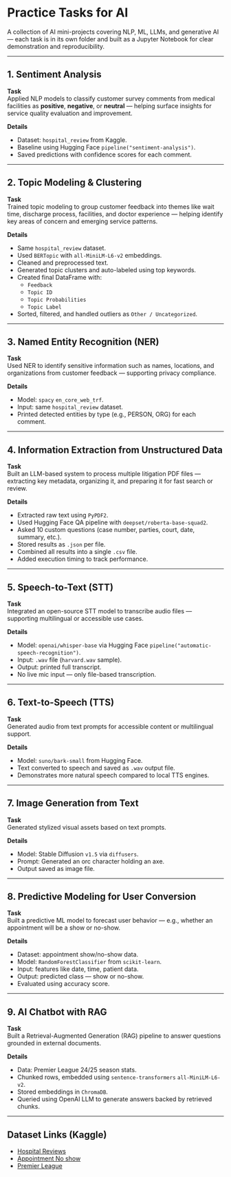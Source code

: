 # Practice Tasks for AI

A collection of AI mini-projects covering NLP, ML, LLMs, and generative AI — each task is in its own folder and built as a Jupyter Notebook for clear demonstration and reproducibility.

---

## 1. Sentiment Analysis

**Task**  
Applied NLP models to classify customer survey comments from medical facilities as **positive**, **negative**, or **neutral** — helping surface insights for service quality evaluation and improvement.

**Details**
- Dataset: `hospital_review` from Kaggle.
- Baseline using Hugging Face `pipeline("sentiment-analysis")`.
- Saved predictions with confidence scores for each comment.

---

## 2. Topic Modeling & Clustering

**Task**  
Trained topic modeling to group customer feedback into themes like wait time, discharge process, facilities, and doctor experience — helping identify key areas of concern and emerging service patterns.

**Details**
- Same `hospital_review` dataset.
- Used `BERTopic` with `all-MiniLM-L6-v2` embeddings.
- Cleaned and preprocessed text.
- Generated topic clusters and auto-labeled using top keywords.
- Created final DataFrame with:
  - `Feedback`
  - `Topic ID`
  - `Topic Probabilities`
  - `Topic Label`
- Sorted, filtered, and handled outliers as `Other / Uncategorized`.

---

## 3. Named Entity Recognition (NER)

**Task**  
Used NER to identify sensitive information such as names, locations, and organizations from customer feedback — supporting privacy compliance.

**Details**
- Model: `spacy` `en_core_web_trf`.
- Input: same `hospital_review` dataset.
- Printed detected entities by type (e.g., PERSON, ORG) for each comment.

---

## 4. Information Extraction from Unstructured Data

**Task**  
Built an LLM-based system to process multiple litigation PDF files — extracting key metadata, organizing it, and preparing it for fast search or review.

**Details**
- Extracted raw text using `PyPDF2`.
- Used Hugging Face QA pipeline with `deepset/roberta-base-squad2`.
- Asked 10 custom questions (case number, parties, court, date, summary, etc.).
- Stored results as `.json` per file.
- Combined all results into a single `.csv` file.
- Added execution timing to track performance.

---

## 5. Speech-to-Text (STT)

**Task**  
Integrated an open-source STT model to transcribe audio files — supporting multilingual or accessible use cases.

**Details**
- Model: `openai/whisper-base` via Hugging Face `pipeline("automatic-speech-recognition")`.
- Input: `.wav` file (`harvard.wav` sample).
- Output: printed full transcript.
- No live mic input — only file-based transcription.

---

## 6. Text-to-Speech (TTS)

**Task**  
Generated audio from text prompts for accessible content or multilingual support.

**Details**
- Model: `suno/bark-small` from Hugging Face.
- Text converted to speech and saved as `.wav` output file.
- Demonstrates more natural speech compared to local TTS engines.

---

## 7. Image Generation from Text

**Task**  
Generated stylized visual assets based on text prompts.

**Details**
- Model: Stable Diffusion `v1.5` via `diffusers`.
- Prompt: Generated an orc character holding an axe.
- Output saved as image file.

---

## 8. Predictive Modeling for User Conversion

**Task**  
Built a predictive ML model to forecast user behavior — e.g., whether an appointment will be a show or no-show.

**Details**
- Dataset: appointment show/no-show data.
- Model: `RandomForestClassifier` from `scikit-learn`.
- Input: features like date, time, patient data.
- Output: predicted class — show or no-show.
- Evaluated using accuracy score.

---

## 9. AI Chatbot with RAG

**Task**  
Built a Retrieval-Augmented Generation (RAG) pipeline to answer questions grounded in external documents.

**Details**
- Data: Premier League 24/25 season stats.
- Chunked rows, embedded using `sentence-transformers` `all-MiniLM-L6-v2`.
- Stored embeddings in `ChromaDB`.
- Queried using OpenAI LLM to generate answers backed by retrieved chunks.

---

## Dataset Links (Kaggle)
- [Hospital Reviews](https://www.kaggle.com/datasets/junaid6731/hospital-reviews-dataset)
- [Appointment No show](https://www.kaggle.com/datasets/joniarroba/noshowappointments)
- [Premier League](https://www.kaggle.com/datasets/aesika/english-premier-league-player-stats-2425)

